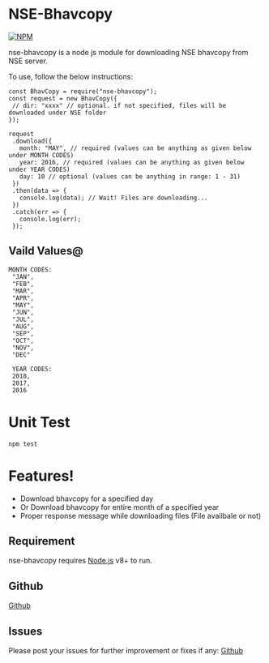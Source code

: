 # NSE-Bhavcopy

[![NPM](https://nodei.co/npm/nse-bhavcopy.png??downloads=true&downloadRank=true&stars=true)](https://nodei.co/npm/nse-bhavcopy/)

nse-bhavcopy is a node js module for downloading NSE bhavcopy from NSE server.

To use, follow the below instructions:

 ```
 const BhavCopy = require("nse-bhavcopy");
const request = new BhavCopy({
  // dir: "xxxx" // optional. if not specified, files will be downloaded under NSE folder
});

request
  .download({
    month: "MAY", // required (values can be anything as given below under MONTH CODES)
    year: 2016, // required (values can be anything as given below under YEAR CODES)
    day: 10 // optional (values can be anything in range: 1 - 31)
  })
  .then(data => {
    console.log(data); // Wait! Files are downloading...
  })
  .catch(err => {
    console.log(err);
  });
 ```
 ## Vaild Values@
 ```
 MONTH CODES: 
  "JAN",
  "FEB",
  "MAR",
  "APR",
  "MAY",
  "JUN",
  "JUL",
  "AUG",
  "SEP",
  "OCT",
  "NOV",
  "DEC"

  YEAR CODES: 
  2018,
  2017,
  2016
 ```

# Unit Test
```
npm test
``` 

# Features!

  - Download bhavcopy for a specified day
  - Or Download bhavcopy for entire month of a specified year
  - Proper response message while downloading files (File availbale or not)

## Requirement

nse-bhavcopy requires [Node.js](https://nodejs.org/) v8+ to run.

## Github
[Github](https://github.com/techyaura/nse-bhavcopy)

## Issues
Please post your issues for further improvement or fixes if any: 
[Github](https://github.com/techyaura/nse-bhavcopy/issues/new)